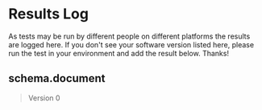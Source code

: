 # Results Log

As tests may be run by different people on different platforms the results are logged here. If you don't see your software version listed here, please run the test in your environment and add the result below. Thanks!

## schema.document

> Version 0

